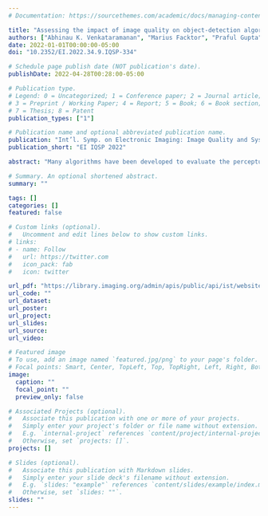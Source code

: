 ```yaml
---
# Documentation: https://sourcethemes.com/academic/docs/managing-content/

title: "Assessing the impact of image quality on object-detection algorithms"
authors: ["Abhinau K. Venkataramanan", "Marius Facktor", "Praful Gupta", "Alan C. Bovik"]
date: 2022-01-01T00:00:00-05:00
doi: "10.2352/EI.2022.34.9.IQSP-334"

# Schedule page publish date (NOT publication's date).
publishDate: 2022-04-28T00:28:00-05:00

# Publication type.
# Legend: 0 = Uncategorized; 1 = Conference paper; 2 = Journal article;
# 3 = Preprint / Working Paper; 4 = Report; 5 = Book; 6 = Book section;
# 7 = Thesis; 8 = Patent
publication_types: ["1"]

# Publication name and optional abbreviated publication name.
publication: "Int’l. Symp. on Electronic Imaging: Image Quality and System Performance,  2022"
publication_short: "EI IQSP 2022"

abstract: "Many algorithms have been developed to evaluate the perceptual quality of images and videos, based on models of picture statistics and visual perception. These algorithms attempt to capture user experience better than simple metrics like the peak signal-to-noise ratio (PSNR) and are widely utilized on streaming service platforms and in social networking applications to improve users' Quality of Experience. The growing demand for high-resolution streams and rapid increases in user-generated content (UGC) sharpens interest in the computation involved in carrying out perceptual quality measurements. In this direction, we propose a suite of methods to efficiently predict the structural similarity index (SSIM) of high-resolution videos distorted by scaling and compression, from computations performed at lower resolutions. We show the effectiveness of our algorithms by testing on a large corpus of videos and on subjective data."

# Summary. An optional shortened abstract.
summary: ""

tags: []
categories: []
featured: false

# Custom links (optional).
#   Uncomment and edit lines below to show custom links.
# links:
# - name: Follow
#   url: https://twitter.com
#   icon_pack: fab
#   icon: twitter

url_pdf: "https://library.imaging.org/admin/apis/public/api/ist/website/downloadArticle/ei/34/9/IQSP-334"
url_code: ""
url_dataset:
url_poster:
url_project:
url_slides:
url_source:
url_video:

# Featured image
# To use, add an image named `featured.jpg/png` to your page's folder. 
# Focal points: Smart, Center, TopLeft, Top, TopRight, Left, Right, BottomLeft, Bottom, BottomRight.
image:
  caption: ""
  focal_point: ""
  preview_only: false

# Associated Projects (optional).
#   Associate this publication with one or more of your projects.
#   Simply enter your project's folder or file name without extension.
#   E.g. `internal-project` references `content/project/internal-project/index.md`.
#   Otherwise, set `projects: []`.
projects: []

# Slides (optional).
#   Associate this publication with Markdown slides.
#   Simply enter your slide deck's filename without extension.
#   E.g. `slides: "example"` references `content/slides/example/index.md`.
#   Otherwise, set `slides: ""`.
slides: ""
---
```


